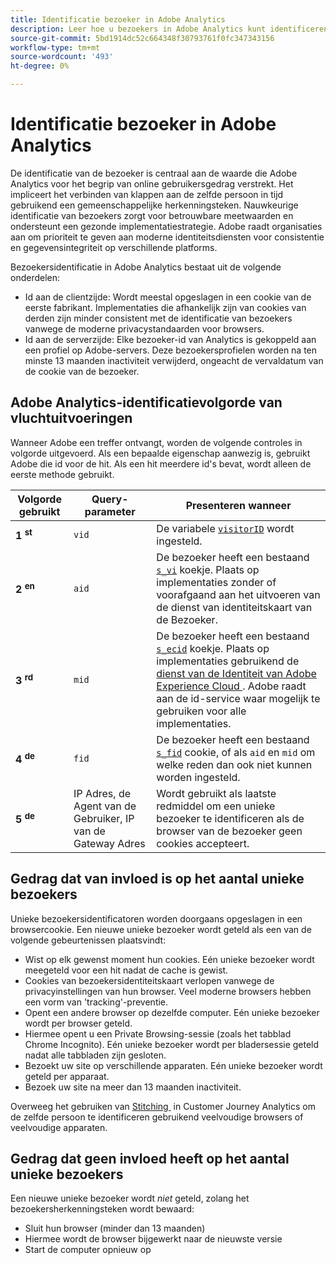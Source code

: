 ```yaml
---
title: Identificatie bezoeker in Adobe Analytics
description: Leer hoe u bezoekers in Adobe Analytics kunt identificeren aan de hand van de nieuwste tips en trucs.
source-git-commit: 5bd1914dc52c664348f30793761f0fc347343156
workflow-type: tm+mt
source-wordcount: '493'
ht-degree: 0%

---
```


# Identificatie bezoeker in Adobe Analytics

De identificatie van de bezoeker is centraal aan de waarde die Adobe Analytics voor het begrip van online gebruikersgedrag verstrekt. Het impliceert het verbinden van klappen aan de zelfde persoon in tijd gebruikend een gemeenschappelijke herkenningsteken. Nauwkeurige identificatie van bezoekers zorgt voor betrouwbare meetwaarden en ondersteunt een gezonde implementatiestrategie. Adobe raadt organisaties aan om prioriteit te geven aan moderne identiteitsdiensten voor consistentie en gegevensintegriteit op verschillende platforms.

Bezoekersidentificatie in Adobe Analytics bestaat uit de volgende onderdelen:

* Id aan de clientzijde: Wordt meestal opgeslagen in een cookie van de eerste fabrikant. Implementaties die afhankelijk zijn van cookies van derden zijn minder consistent met de identificatie van bezoekers vanwege de moderne privacystandaarden voor browsers.
* Id aan de serverzijde: Elke bezoeker-id van Analytics is gekoppeld aan een profiel op Adobe-servers. Deze bezoekersprofielen worden na ten minste 13 maanden inactiviteit verwijderd, ongeacht de vervaldatum van de cookie van de bezoeker.

## Adobe Analytics-identificatievolgorde van vluchtuitvoeringen

Wanneer Adobe een treffer ontvangt, worden de volgende controles in volgorde uitgevoerd. Als een bepaalde eigenschap aanwezig is, gebruikt Adobe die id voor de hit. Als een hit meerdere id&#39;s bevat, wordt alleen de eerste methode gebruikt.

| Volgorde gebruikt | Query-parameter | Presenteren wanneer |
|---|---|---|
| **1 <sup> st</sup>** | `vid` | De variabele [`visitorID`](/help/implement/vars/config-vars/visitorid.md) wordt ingesteld. |
| **2 <sup> en</sup>** | `aid` | De bezoeker heeft een bestaand [`s_vi` &#x200B;](https://experienceleague.adobe.com/docs/core-services/interface/ec-cookies/cookies-analytics.html?lang=nl-NL) koekje. Plaats op implementaties zonder of voorafgaand aan het uitvoeren van de dienst van identiteitskaart van de Bezoeker. |
| **3 <sup> rd</sup>** | `mid` | De bezoeker heeft een bestaand [`s_ecid` &#x200B;](https://experienceleague.adobe.com/docs/core-services/interface/ec-cookies/cookies-analytics.html?lang=nl-NL) koekje. Plaats op implementaties gebruikend de [&#x200B; dienst van de Identiteit van Adobe Experience Cloud &#x200B;](https://experienceleague.adobe.com/docs/id-service/using/home.html?lang=nl-NL). Adobe raadt aan de id-service waar mogelijk te gebruiken voor alle implementaties. |
| **4 <sup> de</sup>** | `fid` | De bezoeker heeft een bestaand [`s_fid` &#x200B;](https://experienceleague.adobe.com/docs/core-services/interface/ec-cookies/cookies-analytics.html?lang=nl-NL) cookie, of als `aid` en `mid` om welke reden dan ook niet kunnen worden ingesteld. |
| **5 <sup> de</sup>** | IP Adres, de Agent van de Gebruiker, IP van de Gateway Adres | Wordt gebruikt als laatste redmiddel om een unieke bezoeker te identificeren als de browser van de bezoeker geen cookies accepteert. |

## Gedrag dat van invloed is op het aantal unieke bezoekers

Unieke bezoekersidentificatoren worden doorgaans opgeslagen in een browsercookie. Een nieuwe unieke bezoeker wordt geteld als een van de volgende gebeurtenissen plaatsvindt:

* Wist op elk gewenst moment hun cookies. Eén unieke bezoeker wordt meegeteld voor een hit nadat de cache is gewist.
* Cookies van bezoekersidentiteitskaart verlopen vanwege de privacyinstellingen van hun browser. Veel moderne browsers hebben een vorm van &#39;tracking&#39;-preventie.
* Opent een andere browser op dezelfde computer. Eén unieke bezoeker wordt per browser geteld.
* Hiermee opent u een Private Browsing-sessie (zoals het tabblad Chrome Incognito). Eén unieke bezoeker wordt per bladersessie geteld nadat alle tabbladen zijn gesloten.
* Bezoekt uw site op verschillende apparaten. Eén unieke bezoeker wordt geteld per apparaat.
* Bezoek uw site na meer dan 13 maanden inactiviteit.

Overweeg het gebruiken van [&#x200B; Stitching &#x200B;](https://experienceleague.adobe.com/nl/docs/analytics-platform/using/stitching/overview) in Customer Journey Analytics om de zelfde persoon te identificeren gebruikend veelvoudige browsers of veelvoudige apparaten.

## Gedrag dat geen invloed heeft op het aantal unieke bezoekers

Een nieuwe unieke bezoeker wordt *niet* geteld, zolang het bezoekersherkenningsteken wordt bewaard:

* Sluit hun browser (minder dan 13 maanden)
* Hiermee wordt de browser bijgewerkt naar de nieuwste versie
* Start de computer opnieuw op
